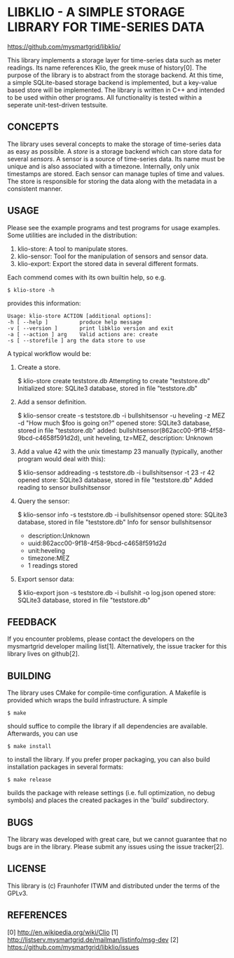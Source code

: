 # LIBKLIO - A SIMPLE STORAGE LIBRARY FOR TIME-SERIES DATA

  https://github.com/mysmartgrid/libklio/

This library implements a storage layer for time-series data such as
meter readings. Its name references Klio, the greek muse of history[0].
The purpose of the library is to abstract from the storage backend. At
this time, a simple SQLite-based storage backend is implemented, but a
key-value based store will be implemented. The library is written in
C++ and intended to be used within other programs. All functionality is
tested within a seperate unit-test-driven testsuite.

## CONCEPTS
The library uses several concepts to make the storage of time-series
data as easy as possible. A *store* is a storage backend which can store
data for several *sensors*. A sensor is a source of time-series data.
Its name must be unique and is also associated with a timezone.
Internally, only unix timestamps are stored. Each sensor can manage
tuples of time and values. The store is responsible for storing the data
along with the metadata in a consistent manner.

## USAGE
Please see the example programs and test programs for usage examples.
Some utilities are included in the distribution:

1. klio-store: A tool to manipulate stores.
2. klio-sensor: Tool for the manipulation of sensors and sensor data.
3. klio-export: Export the stored data in several different formats.

Each commend comes with its own builtin help, so e.g.

    $ klio-store -h

provides this information:

    Usage: klio-store ACTION [additional options]:
    -h [ --help ]          produce help message
    -v [ --version ]       print libklio version and exit
    -a [ --action ] arg    Valid actions are: create
    -s [ --storefile ] arg the data store to use

A typical workflow would be:

1. Create a store.

    $ klio-store create teststore.db
    Attempting to create "teststore.db"
    Initialized store: SQLite3 database, stored in file "teststore.db"

2. Add a sensor definition.

    $ klio-sensor create -s teststore.db -i bullshitsensor -u heveling -z MEZ \
      -d "How much $foo is going on?" 
    opened store: SQLite3 database, stored in file "teststore.db"
    added: bullshitsensor(862acc00-9f18-4f58-9bcd-c4658f591d2d), unit heveling, 
    tz=MEZ, description: Unknown

3. Add a value 42 with the unix timestamp 23 manually (typically, another 
    program would deal with this):

    $ klio-sensor addreading -s teststore.db -i bullshitsensor -t 23 -r 42
    opened store: SQLite3 database, stored in file "teststore.db"
    Added reading to sensor bullshitsensor

4. Query the sensor:

    $ klio-sensor info -s teststore.db -i bullshitsensor
    opened store: SQLite3 database, stored in file "teststore.db"
    Info for sensor bullshitsensor
     * description:Unknown
     * uuid:862acc00-9f18-4f58-9bcd-c4658f591d2d
     * unit:heveling
     * timezone:MEZ
     * 1 readings stored

5. Export sensor data:

    $ klio-export json -s teststore.db -i bullshit -o log.json
    opened store: SQLite3 database, stored in file "teststore.db"


## FEEDBACK
  If you encounter problems, please contact the developers on the
  mysmartgrid developer mailing list[1]. Alternatively, the issue tracker
  for this library lives on github[2].

## BUILDING
The library uses CMake for compile-time configuration. A Makefile is
provided which wraps the build infrastructure. A simple

    $ make

should suffice to compile the library if all dependencies are available.
Afterwards, you can use

    $ make install

to install the library. If you prefer proper packaging, you can also
build installation packages in several formats:

    $ make release

builds the package with release settings (i.e. full optimization, no
debug symbols) and places the created packages in the 'build'
subdirectory.

## BUGS 
The library was developed with great care, but we cannot guarantee that
no bugs are in the library. Please submit any issues using the issue
tracker[2].

## LICENSE
This library is (c) Fraunhofer ITWM and distributed under the terms of
the GPLv3.

## REFERENCES
[0] http://en.wikipedia.org/wiki/Clio
[1] http://listserv.mysmartgrid.de/mailman/listinfo/msg-dev
[2] https://github.com/mysmartgrid/libklio/issues
